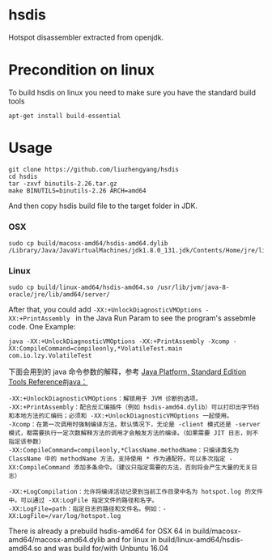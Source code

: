 # hsdis
Hotspot disassembler extracted from openjdk.

# Precondition on linux
To build hsdis on linux you need to make sure you have the standard build tools
```
apt-get install build-essential
```

# Usage
```
git clone https://github.com/liuzhengyang/hsdis
cd hsdis
tar -zxvf binutils-2.26.tar.gz
make BINUTILS=binutils-2.26 ARCH=amd64
```
And then copy hsdis build file to the target folder in JDK.

### OSX
```
sudo cp build/macosx-amd64/hsdis-amd64.dylib /Library/Java/JavaVirtualMachines/jdk1.8.0_131.jdk/Contents/Home/jre/lib/server/
```
### Linux
```
sudo cp build/linux-amd64/hsdis-amd64.so /usr/lib/jvm/java-8-oracle/jre/lib/amd64/server/
```

After that, you could add `-XX:+UnlockDiagnosticVMOptions -XX:+PrintAssembly ` in the Java Run Param to see the program's assebmle code.
One Example:
```
java -XX:+UnlockDiagnosticVMOptions -XX:+PrintAssembly -Xcomp -XX:CompileCommand=compileonly,*VolatileTest.main com.io.lzy.VolatileTest

```

下面会用到的 java 命令参数的解释，参考 [Java Platform, Standard Edition Tools Reference#java：](https://docs.oracle.com/javase/8/docs/technotes/tools/unix/java.html)

```
-XX:+UnlockDiagnosticVMOptions：解锁用于 JVM 诊断的选项。
-XX:+PrintAssembly：配合反汇编插件（例如 hsdis-amd64.dylib）可以打印出字节码和本地方法的汇编码；必须和 -XX:+UnlockDiagnosticVMOptions 一起使用。
-Xcomp：在第一次调用时强制编译方法。默认情况下，无论是 -client 模式还是 -server 模式，都需要执行一定次数解释方法的调用才会触发方法的编译。（如果需要 JIT 日志，则不指定该参数）
-XX:CompileCommand=compileonly,*ClassName.methodName：只编译类名为 ClassName 中的 methodName 方法，支持使用 * 作为通配符。可以多次指定 -XX:CompileCommand 添加多条命令。（建议只指定需要的方法，否则将会产生大量的无关日志）

-XX:+LogCompilation：允许将编译活动记录到当前工作目录中名为 hotspot.log 的文件中。可以通过 -XX:LogFile 指定文件的路径和名字。
-XX:LogFile=path：指定日志的路径和文件名。例如：-XX:LogFile=/var/log/hotspot.log
```

There is already a prebuild hsdis-amd64 for OSX 64 in build/macosx-amd64/macosx-amd64.dylib and for linux in build/linux-amd64/hsdis-amd64.so and was build for/with Unbuntu 16.04
